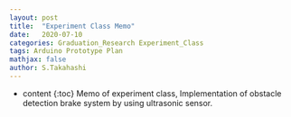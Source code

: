 ```yaml
---
layout: post
title:  "Experiment Class Memo"
date:   2020-07-10
categories: Graduation_Research Experiment_Class 
tags: Arduino Prototype Plan
mathjax: false
author: S.Takahashi
---
```


* content
{:toc}
Memo of experiment class, Implementation of obstacle detection brake system by using ultrasonic sensor.